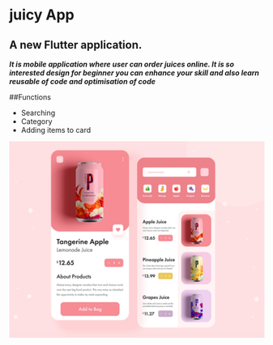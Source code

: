 # juicy App

## A new Flutter application.


***It is mobile application where user can order juices online. It is so interested design for beginner you can enhance your skill and also learn reusable of code and optimisation of code***

##Functions
- Searching
- Category
- Adding items to card




![App Interface](/images/interface.png)
